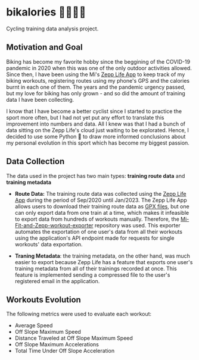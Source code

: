 # bikalories 🚴🏿‍♂️🔥
Cycling training data analysis project.

## Motivation and Goal
Biking has become my favorite hobby since the beggining of the COVID-19 pandemic in 2020 when this was one of the only outdoor activities allowed. Since then, I have been using the Mi's [Zepp Life App](https://play.google.com/store/apps/details?id=com.xiaomi.hm.health&hl=pt_BR&gl=US&pli=1) to keep track of my biking workouts, registering routes using my phone's GPS and the calories burnt in each one of them. The years and the pandemic urgency passed, but my love for biking has only grown - and so did the amount of training data I have been collecting.

I know that I have become a better cyclist since I started to practice the sport more often, but I had not yet put any effort to translate this improvement into numbers and data. All I knew was that I had a bunch of data sitting on the Zepp Life's cloud just waiting to be explorated. Hence, I decided to use some Python 🐍 to draw more informed conclusions about my personal evolution in this sport which has become my biggest passion.

## Data Collection
The data used in the project has two main types: **training route data** and **training metadata**

* **Route Data:** The training route data was collected using the [Zepp Life App](https://play.google.com/store/apps/details?id=com.xiaomi.hm.health&hl=pt_BR&gl=US&pli=1) during the period of Sep/2020 until Jan/2023. The Zepp Life App allows users to download their training route data as [GPX files](https://pt.wikipedia.org/wiki/GPX), but one can only export data from one train at a time, which makes it infeasible to export data from hundreds of workouts manually. Therefore, the [Mi-Fit-and-Zepp-workout-exporter](https://github.com/rolandsz/Mi-Fit-and-Zepp-workout-exporter) repository was used. This exporter automates the exportation of one user's data from all their workouts using the application's API endpoint made for requests for single workouts' data exportation.

* **Traning Metadata**: the training metadata, on the other hand, was much easier to export because Zepp Life has a feature that exports one user's training metadata from all of their trainings recorded at once. This feature is implemented sending a compressed file to the user's registered email in the application.

## Workouts Evolution
The following metrics were used to evaluate each workout:
* Average Speed
* Off Slope Maximum Speed
* Distance Traveled at Off Slope Maximum Speed
* Off Slope Maximum Accelerations
* Total Time Under Off Slope Acceleration
